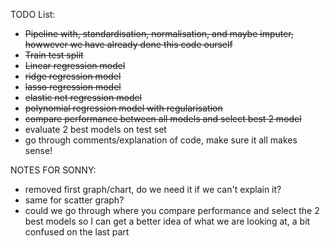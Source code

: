 TODO List:
- ~~Pipeline with, standardisation, normalisation, and maybe imputer, howwever we have already done this code ourself~~
- ~~Train test split~~
- ~~Linear regression model~~
- ~~ridge regression model~~
- ~~lasso regression model~~
- ~~elastic net regression model~~
- ~~polynomial regression model with regularisation~~
- ~~compare performance between all models and select best 2 model~~
- evaluate 2 best models on test set
- go through comments/explanation of code, make sure it all makes sense!

NOTES FOR SONNY:
- removed first graph/chart, do we need it if we can't explain it?
- same for scatter graph?
- could we go through where you compare performance and select the 2 best models so I can get a better idea of what we are looking at, a bit confused on the last part
